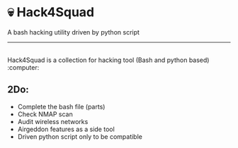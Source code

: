 # :skull: Hack4Squad
A bash hacking utility driven by python script 
<hr> <br />
Hack4Squad is a collection for hacking tool (Bash and python based) :computer: <br />




## 2Do: 
* Complete the bash file (parts) 
* Check NMAP scan 
* Audit wireless networks 
* Airgeddon features as a side tool 
* Driven python script only to be compatible 

<br />


